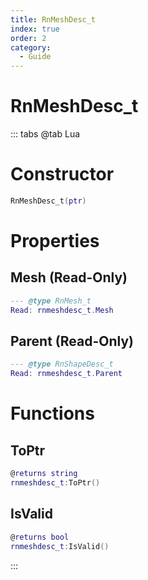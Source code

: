 ```yaml
---
title: RnMeshDesc_t
index: true
order: 2
category:
  - Guide
---
```


# RnMeshDesc_t

::: tabs
@tab Lua
# Constructor
```lua
RnMeshDesc_t(ptr)
```
# Properties
## Mesh (Read-Only)
```lua
--- @type RnMesh_t
Read: rnmeshdesc_t.Mesh
```
## Parent (Read-Only)
```lua
--- @type RnShapeDesc_t
Read: rnmeshdesc_t.Parent
```
# Functions
## ToPtr
```lua
@returns string
rnmeshdesc_t:ToPtr()
```
## IsValid
```lua
@returns bool
rnmeshdesc_t:IsValid()
```

:::